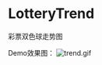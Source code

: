 # LotteryTrend
彩票双色球走势图

Demo效果图：
![trend.gif](http://upload-images.jianshu.io/upload_images/2475558-467c214ecafb2d2c.gif?imageMogr2/auto-orient/strip%7CimageView2/2/w/1240)